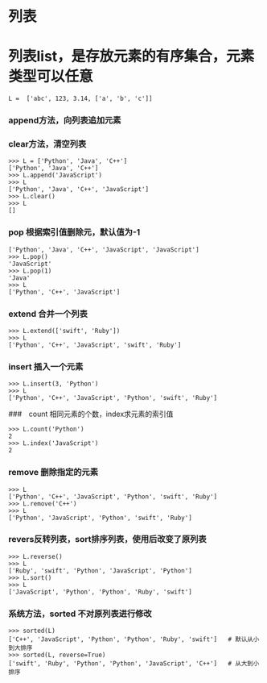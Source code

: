 列表
===
# 列表list，是存放元素的有序集合，元素类型可以任意
```
L =  ['abc', 123, 3.14, ['a', 'b', 'c']]
```

### append方法，向列表追加元素
### clear方法，清空列表
```
>>> L = ['Python', 'Java', 'C++']
['Python', 'Java', 'C++']
>>> L.append('JavaScript')
>>> L
['Python', 'Java', 'C++', 'JavaScript']
>>> L.clear()
>>> L
[]
```

### pop 根据索引值删除元，默认值为-1
```
['Python', 'Java', 'C++', 'JavaScript', 'JavaScript']
>>> L.pop()
'JavaScript'
>>> L.pop(1)
'Java'
>>> L
['Python', 'C++', 'JavaScript']
```

### extend 合并一个列表
```
>>> L.extend(['swift', 'Ruby'])
>>> L
['Python', 'C++', 'JavaScript', 'swift', 'Ruby']
```

### insert 插入一个元素
```
>>> L.insert(3, 'Python')
>>> L
['Python', 'C++', 'JavaScript', 'Python', 'swift', 'Ruby']
```

###　count 相同元素的个数，index求元素的索引值
```
>>> L.count('Python')
2
>>> L.index('JavaScript')
2
```
### remove 删除指定的元素 
```
>>> L
['Python', 'C++', 'JavaScript', 'Python', 'swift', 'Ruby']
>>> L.remove('C++')
>>> L
['Python', 'JavaScript', 'Python', 'swift', 'Ruby']
```

### revers反转列表，sort排序列表，使用后改变了原列表
```
>>> L.reverse()
>>> L
['Ruby', 'swift', 'Python', 'JavaScript', 'Python']
>>> L.sort()
>>> L
['JavaScript', 'Python', 'Python', 'Ruby', 'swift']
```

### 系统方法，sorted 不对原列表进行修改
```
>>> sorted(L)
['C++', 'JavaScript', 'Python', 'Python', 'Ruby', 'swift']   # 默认从小到大排序
>>> sorted(L, reverse=True)
['swift', 'Ruby', 'Python', 'Python', 'JavaScript', 'C++']   # 从大到小排序
